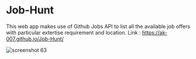# Job-Hunt
This web app makes use of  Github Jobs API to list all the available job offers with particular extertise requirement and location.
Link : https://ak-007.github.io/Job-Hunt/

![screenshot 63](https://user-images.githubusercontent.com/26346816/35009253-07aba692-fb25-11e7-8c7c-fb3657438eed.png)

